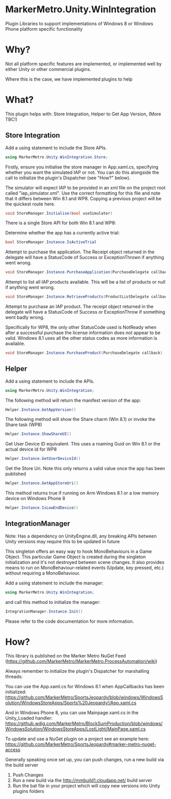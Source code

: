 MarkerMetro.Unity.WinIntegration
================================

Plugin Libraries to support implementations of Windows 8 or Windows Phone platform specific functionality

Why?
================================
Not all platform specific features are implemented, or implemented well by either Unity or other commercial plugins. 

Where this is the case, we have implemented plugins to help


What?
================================
This plugin helps with: Store Integration, Helper to Get App Version, (More TBC!)

## Store Integration

Add a using statement to include the Store APIs.

```csharp
using MarkerMetro.Unity.WinIntegration.Store;
```

Firstly, ensure you initialise the store manager in App.xaml.cs, specifying whether you want the simulated IAP or not. You can do this alongside the call to initialize the plugin's Dispatcher (see "How?" below).

The simulator will expect IAP to be provided in an xml file on the project root called "iap_simulator.xml". Use the correct formatting for this file and note that it differs between Win 8.1 and WP8. Copying a previous project will be the quickest route here.

```csharp
void StoreManager.Initialise(bool useSimulator)
```

There is a single Store API for both Win 8.1 and WP8:

Determine whether the app has a currently active trial:

```csharp
bool StoreManager.Instance.IsActiveTrial
```

Attempt to purchase the application. The Receipt object returned in the delegate will have a StatusCode of Success or ExceptionThrown if anything went wrong.

```csharp
void StoreManager.Instance.PurchaseApplication(PurchaseDelegate callback)
```

Attempt to list all IAP products available. This will be a list of products or null if anything went wrong.

```csharp
void StoreManager.Instance.RetrieveProducts(ProductListDelegate callback)
```

Attempt to purchase an IAP product. The receipt object returned in the delegate will have a StatusCode of Success or ExceptionThrow if something went badly wrong. 

Specifically for WP8, the only other StatusCode used is NotReady when after a successful purchase the license information does not appear to be valid. Windows 8.1 uses all the other status codes as more information is available.

```csharp
void StoreManager.Instance.PurchaseProduct(PurchaseDelegate callback)
```

## Helper

Add a using statement to include the  APIs.

```csharp
using MarkerMetro.Unity.WinIntegration;
```

The following method will return the manifest version of the app:

```csharp
Helper.Instance.GetAppVersion()
```

The following method will show the Share charm (Win 8.1) or invoke the Share task (WP8)

```csharp
Helper.Instance.ShowShareUI()
```

Get User Device ID equivalent. This uses a roaming Guid on Win 8.1 or the actual device id for WP8

```csharp
Helper.Instance.GetUserDeviceId()
```

Get the Store Uri. Note this only returns a valid value once the app has been published

```csharp
Helper.Instance.GetAppStoreUri()
```

This method returns true if running on Arm Windows 8.1 or a low memory device on Windows Phone 8

```csharp
Helper.Instance.IsLowEndDevice()
```

## IntegrationManager

Note: Has a dependency on UnityEngine.dll, any breaking APIs between Unity versions may require this to be updated in future

This singleton offers an easy way to hook MonoBehaviours in a Game Object. This particular Game Object is created during the singleton initialization and it's
not destroyed between scene changes. It also provides means to run on MonoBehaviour-related events (Update, key pressed, etc.) without requiring a MonoBehaviour.

Add a using statement to include the  manager:

```csharp
using MarkerMetro.Unity.WinIntegration;
```

and call this method to initialize the manager:

```csharp
IntegrationManager.Instance.Init()
```

Please refer to the code documentation for more information.

How?
================================
This library is published on the Marker Metro NuGet Feed (https://github.com/MarkerMetro/MarkerMetro.ProcessAutomation/wiki)

Always remember to initialize the plugin's Dispatcher for marshalling threads:

You can use the App.xaml.cs for Windows 8.1 when AppCallbacks has been initialized:
https://github.com/MarkerMetro/SportsJeopardy/blob/windows/WindowsSolution/WindowsStoreApps/Sports%20Jeopardy!/App.xaml.cs

And in Windows Phone 8, you can use Mainpage.xaml.cs in the Unity_Loaded handler:
https://github.wdig.com/MarkerMetro/BlockSumProduction/blob/windows/WindowsSolution/WindowsStoreApps/LostLight/MainPage.xaml.cs

To update and use a NuGet plugin on a project see an example here:
https://github.com/MarkerMetro/SportsJeopardy#marker-metro-nuget-access

Generally speaking once set up, you can push changes, run a new build via the build server

1. Push Changes
2. Run a new build via the http://mmbuild1.cloudapp.net/ build server
3. Run the bat file in your project which will copy new versions into Unity plugins folders
